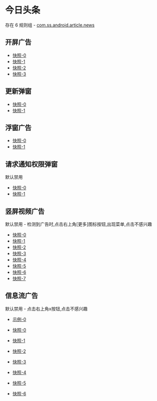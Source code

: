 # 今日头条

存在 6 规则组 - [com.ss.android.article.news](/src/apps/com.ss.android.article.news.ts)

## 开屏广告

- [快照-0](https://i.gkd.li/import/12684954)
- [快照-1](https://i.gkd.li/import/12754759)
- [快照-2](https://i.gkd.li/import/12840189)
- [快照-3](https://i.gkd.li/import/13174224)

## 更新弹窗

- [快照-0](https://i.gkd.li/import/12685000)
- [快照-1](https://i.gkd.li/import/12840104)

## 浮窗广告

- [快照-0](https://i.gkd.li/import/13262675)
- [快照-1](https://i.gkd.li/import/13274622)

## 请求通知权限弹窗

默认禁用

- [快照-0](https://i.gkd.li/import/12706699)
- [快照-1](https://i.gkd.li/import/12840217)

## 竖屏视频广告

默认禁用 - 检测到广告时,点击右上角[更多]图标按钮,出现菜单,点击不感兴趣

- [快照-0](https://i.gkd.li/import/12679277)
- [快照-1](https://i.gkd.li/import/12679280)
- [快照-2](https://i.gkd.li/import/12733282)
- [快照-3](https://i.gkd.li/import/12763251)
- [快照-4](https://i.gkd.li/import/12763252)
- [快照-5](https://i.gkd.li/import/12733281)
- [快照-6](https://i.gkd.li/import/13185633)
- [快照-7](https://i.gkd.li/import/13186082)

## 信息流广告

默认禁用 - 点击右上角x按钮,点击不感兴趣

- [示例-0](https://user-images.githubusercontent.com/44717382/273436460-cf007525-81ce-418b-ac05-3bfd75a627fe.gif)

- [快照-0](https://i.gkd.li/import/12733098)
- [快照-1](https://i.gkd.li/import/12755264)
- [快照-2](https://i.gkd.li/import/12836272)
- [快照-3](https://i.gkd.li/import/12840162)
- [快照-4](https://i.gkd.li/import/13093576)
- [快照-5](https://i.gkd.li/import/12733152)
- [快照-6](https://i.gkd.li/import/12755265)
